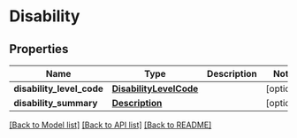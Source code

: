 # Disability


## Properties
Name | Type | Description | Notes
------------ | ------------- | ------------- | -------------
**disability_level_code** | [**DisabilityLevelCode**](DisabilityLevelCode.md) |  | [optional] 
**disability_summary** | [**Description**](Description.md) |  | [optional] 

[[Back to Model list]](../README.md#documentation-for-models) [[Back to API list]](../README.md#documentation-for-api-endpoints) [[Back to README]](../README.md)


